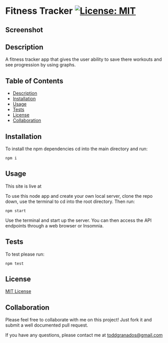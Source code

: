 # Fitness Tracker [![License: MIT](https://img.shields.io/badge/License-MIT-yellow.svg)](https://opensource.org/licenses/MIT)

## Screenshot





## Description

A fitness tracker app that gives the user ability to save there workouts and see progression by using graphs. 


## Table of Contents

- [Description](#Description)
- [Installation](#Installation)
- [Usage](#Usage)
- [Tests](#Tests)
- [License](#License)
- [Collaboration](#Collaboration)

## Installation

To install the npm dependencies cd into the main directory and run:

```
npm i
```

## Usage

This site is live at 

To use this node app and create your own local server, clone the repo down, use the terminal to cd into the root directory. Then run:

```
npm start
```

Use the terminal and start up the server. You can then access the API endpoints through a web browser or Insomnia.

## Tests

To test please run:

```
npm test
```

## License

[MIT License](https://opensource.org/licenses/MIT)

## Collaboration

Please feel free to collaborate with me on this project! Just fork it and submit a well documented pull request.

If you have any questions, please contact me at toddgranados@gmail.com
